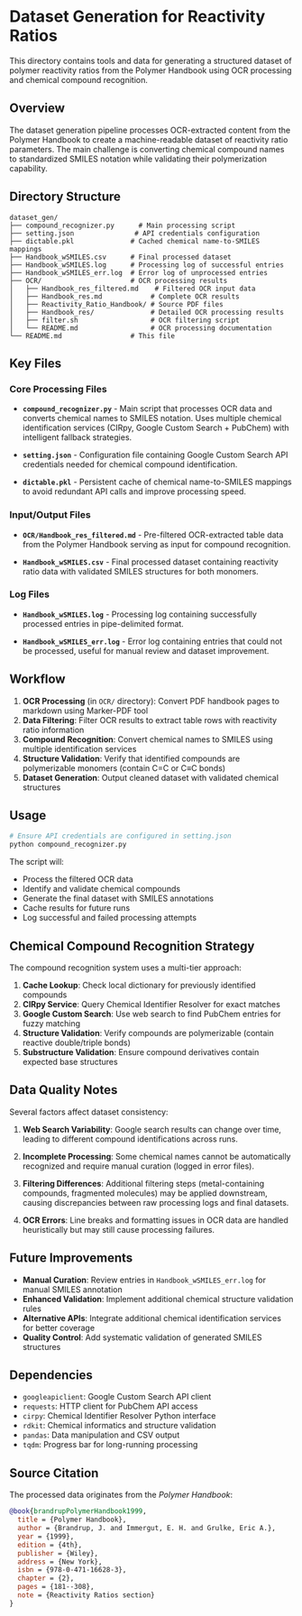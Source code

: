 # Dataset Generation for Reactivity Ratios

This directory contains tools and data for generating a structured dataset of polymer reactivity ratios from the Polymer Handbook using OCR processing and chemical compound recognition.

## Overview

The dataset generation pipeline processes OCR-extracted content from the Polymer Handbook to create a machine-readable dataset of reactivity ratio parameters. The main challenge is converting chemical compound names to standardized SMILES notation while validating their polymerization capability.

## Directory Structure

```
dataset_gen/
├── compound_recognizer.py      # Main processing script
├── setting.json               # API credentials configuration
├── dictable.pkl              # Cached chemical name-to-SMILES mappings
├── Handbook_wSMILES.csv      # Final processed dataset
├── Handbook_wSMILES.log      # Processing log of successful entries
├── Handbook_wSMILES_err.log  # Error log of unprocessed entries
├── OCR/                      # OCR processing results
│   ├── Handbook_res_filtered.md    # Filtered OCR input data
│   ├── Handbook_res.md            # Complete OCR results
│   ├── Reactivity_Ratio_Handbook/ # Source PDF files
│   ├── Handbook_res/              # Detailed OCR processing results
│   ├── filter.sh                  # OCR filtering script
│   └── README.md                  # OCR processing documentation
└── README.md                 # This file
```

## Key Files

### Core Processing Files

- **`compound_recognizer.py`** - Main script that processes OCR data and converts chemical names to SMILES notation. Uses multiple chemical identification services (CIRpy, Google Custom Search + PubChem) with intelligent fallback strategies.

- **`setting.json`** - Configuration file containing Google Custom Search API credentials needed for chemical compound identification.

- **`dictable.pkl`** - Persistent cache of chemical name-to-SMILES mappings to avoid redundant API calls and improve processing speed.

### Input/Output Files

- **`OCR/Handbook_res_filtered.md`** - Pre-filtered OCR-extracted table data from the Polymer Handbook serving as input for compound recognition.

- **`Handbook_wSMILES.csv`** - Final processed dataset containing reactivity ratio data with validated SMILES structures for both monomers.

### Log Files

- **`Handbook_wSMILES.log`** - Processing log containing successfully processed entries in pipe-delimited format.

- **`Handbook_wSMILES_err.log`** - Error log containing entries that could not be processed, useful for manual review and dataset improvement.

## Workflow

1. **OCR Processing** (in `OCR/` directory): Convert PDF handbook pages to markdown using Marker-PDF tool
2. **Data Filtering**: Filter OCR results to extract table rows with reactivity ratio information
3. **Compound Recognition**: Convert chemical names to SMILES using multiple identification services
4. **Structure Validation**: Verify that identified compounds are polymerizable monomers (contain C=C or C≡C bonds)
5. **Dataset Generation**: Output cleaned dataset with validated chemical structures

## Usage

```bash
# Ensure API credentials are configured in setting.json
python compound_recognizer.py
```

The script will:
- Process the filtered OCR data
- Identify and validate chemical compounds
- Generate the final dataset with SMILES annotations
- Cache results for future runs
- Log successful and failed processing attempts

## Chemical Compound Recognition Strategy

The compound recognition system uses a multi-tier approach:

1. **Cache Lookup**: Check local dictionary for previously identified compounds
2. **CIRpy Service**: Query Chemical Identifier Resolver for exact matches  
3. **Google Custom Search**: Use web search to find PubChem entries for fuzzy matching
4. **Structure Validation**: Verify compounds are polymerizable (contain reactive double/triple bonds)
5. **Substructure Validation**: Ensure compound derivatives contain expected base structures

## Data Quality Notes

Several factors affect dataset consistency:

1. **Web Search Variability**: Google search results can change over time, leading to different compound identifications across runs.

2. **Incomplete Processing**: Some chemical names cannot be automatically recognized and require manual curation (logged in error files).

3. **Filtering Differences**: Additional filtering steps (metal-containing compounds, fragmented molecules) may be applied downstream, causing discrepancies between raw processing logs and final datasets.

4. **OCR Errors**: Line breaks and formatting issues in OCR data are handled heuristically but may still cause processing failures.

## Future Improvements

- **Manual Curation**: Review entries in `Handbook_wSMILES_err.log` for manual SMILES annotation
- **Enhanced Validation**: Implement additional chemical structure validation rules
- **Alternative APIs**: Integrate additional chemical identification services for better coverage
- **Quality Control**: Add systematic validation of generated SMILES structures

## Dependencies

- `googleapiclient`: Google Custom Search API client
- `requests`: HTTP client for PubChem API access  
- `cirpy`: Chemical Identifier Resolver Python interface
- `rdkit`: Chemical informatics and structure validation
- `pandas`: Data manipulation and CSV output
- `tqdm`: Progress bar for long-running processing

## Source Citation

The processed data originates from the *Polymer Handbook*:

```bibtex
@book{brandrupPolymerHandbook1999,
  title = {Polymer Handbook},
  author = {Brandrup, J. and Immergut, E. H. and Grulke, Eric A.},
  year = {1999},
  edition = {4th},
  publisher = {Wiley},
  address = {New York},  
  isbn = {978-0-471-16628-3},
  chapter = {2},
  pages = {181--308},
  note = {Reactivity Ratios section}
}
```
